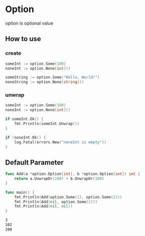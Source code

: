 # Option

option is optional value

## How to use

### create

```go
someInt := option.Some(100)
noneInt := option.None[int]()

someString := option.Some("Hello, World!")
noneString := option.None[string]()
```

### unwrap

```go
someInt := option.Some(100)
noneInt := option.None[int]()

if someInt.Ok() {
    fmt.Println(someInt.Unwrap())
}

if !noneInt.Ok() {
    log.Fatal(errors.New("noneInt is empty"))
}
```

## Default Parameter

```go
func Add(a *option.Option[int], b *option.Option[int]) int {
	return a.UnwrapOr(100) + b.UnwrapOr(100)
}

func main() {
	fmt.Println(Add(option.Some(1), option.Some(2)))
	fmt.Println(Add(nil, option.Some(2)))
	fmt.Println(Add(nil, nil))
}
```

```bash
3
102
200
```

